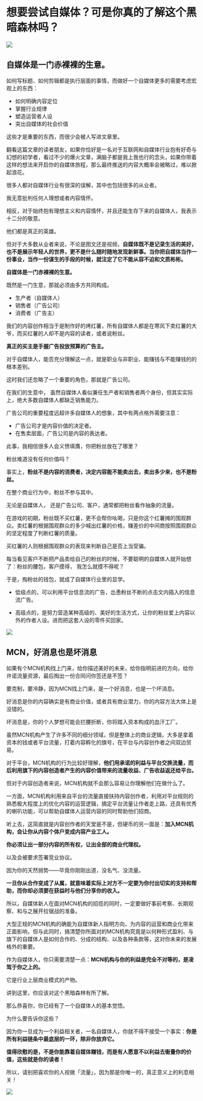 # 想要尝试自媒体？可是你真的了解这个黑暗森林吗？

![](https://s2.loli.net/2022/01/21/C3KD6rp4qNam1h5.jpg)

##  自媒体是一门赤裸裸的生意。

如何写标题、如何剪辑都是执行层面的事情，而做好一个自媒体更多的需要考虑宏观上的东西：

- 如何明确内容定位
- 掌握行业规律
- 塑造运营者人设
- 突出自媒体的社会价值

这些才是重要的东西，而很少会被人写进文章里。

翻看这篇文章的读者朋友，如果你恰好是一名对于互联网和自媒体行业抱有好奇与幻想的初学者，看过不少的爆火文章，满脑子都是我上我也行的念头，如果你带着这样的想法来开启你的自媒体旅程，那么最终推送的内容大概率会被略过，难以掀起浪花。

很多人都对自媒体行业有很深的误解，其中也包括很多的从业者。

我无意批判任何人理想或者内容情怀。

相反，对于始终抱有理想主义和内容情怀，并且还能生存下来的自媒体人，我表示十二分的敬意。

他们都是真正的英雄。

但对于大多数从业者来说，不论是图文还是视频，**自媒体既不是记录生活的美好，也不是展示年轻人的世界，更不是什么随时随地发现新鲜事。当你把自媒体当作一份事业，当作一份谋生的手段的时候，就注定了它不能从容不迫和文质彬彬。**

**自媒体是一门赤裸裸的生意。**

既然是一门生意，那就必须由多方共同构成。

- 生产者（自媒体人）
- 销售者（广告公司）
- 消费者（广告主）

我们的内容创作相当于是制作好的烤红薯，所有自媒体人都是在寒风下卖红薯的大爷，而买红薯的人却不是内容的读者，或者说粉丝。

**真正的买主是手握广告投放预算的广告主。**

对于自媒体人，能否充分理解这一点，就是职业与非职业、能赚钱与不能赚钱的的根本差别。

这时我们还忽略了一个重要的角色，那就是广告公司。

在我们的生意中， 虽然自媒体人看似兼任生产者和销售者两个身份，但其实实际上，绝大多数自媒体人都缺乏销售能力。

广告公司的重要程度远超许多自媒体人的想象，其中有两点格外需要注意：

- 广告公司才是内容价值的决定者。
- 在售卖层面，广告公司是内容的表达者。

此事，我相信很多人会义愤填膺，你把粉丝放在了哪里？

粉丝难道没有任何价值吗？

事实上，**粉丝不是内容的消费者，决定内容能不能卖出去，卖出多少来，也不是粉丝。**

在整个商业行为中，粉丝不参与其中。

无论是自媒体人， 还是广告公司、客户，通常都把粉丝看作抽象的流量。

在游戏的初期，粉丝既不买红薯，更不会帮你吆喝，只是你这个红薯摊的围观群众。卖红薯的根据围观群众的多少喊出红薯的价格，赚差价的中间商按照围观群众的坚定程度了判断红薯的质量。

买红薯的人则根据围观群众的表现来判断自己是否上当受骗。

每当看见客户不断把产品卖给自己的粉丝的时候，不要聪明的自媒体人就开始想了：粉丝的腰包，客户摸得， 我怎么就摸不得呢？

于是，掏粉丝的钱包，就成了自媒体行业里的显学。

- 低级点的，可以利用平台信息流的广告，怂恿粉丝不断的点击文内插入的信息流广告。

- 高级点的，是努力营造某种高级的、美好的生活方式，让你的粉丝爱上内容以外的作者人设。进而把这套人设的零件买回家。

![](https://s2.loli.net/2022/01/21/s5aWrkP6xiGeIlT.jpg)

## MCN，好消息也是坏消息

如果有个MCN机构找上门来，给你描述美好的未来，给你指明前进的方向，给你许诺流量资源，最后掏出一份合同问你签还是不签？

要克制，要冷静，因为MCN找上门来，是一个好消息，也是一个坏消息。

好消息是你的内容确实是有商业价值，或者具有商业潜力，你的内容方法大体上是没错的。

坏消息是，你的个人梦想可能会拦腰折断，你将踏入资本构成的血汗工厂。

虽然MCN机构产生了许多不同的细分领域，但是整体上的商业逻辑，大多是拿着资本的钱或者平台流量，打着内容孵化的旗号，在平台与内容创作者之间双边贸易。

对于平台，MCN机构的行为比较好理解，**他们用承诺的利益与平台交换流量，而后利用旗下的内容创造者产生的内容价值带来的流量收益、广告收益返还给平台。**

​	但对于内容创造者来说，MCN机构就不会那么容易让你理解他们在做什么了。

一方面，MCN机构利用来自平台的流量直接扶持内容创作者，利用对平台规则的熟悉极大程度上的优化内容的运营逻辑，搞定平台流量让作者走上路，还具有优秀的喇叭功能，可以帮助自媒体人运营内容的同时帮助他们招商。

听上去，这简直就是内容创作者的天堂是不是，但硬币的另一面是：**加入MCN机构，会让你从内容个体户变成内容产业工人。**

**你必须让出一部分内容的所有权，让出全部的商业代理权。**

以及会被要求签署竞业协议。

因为你的天然弱势——毕竟你刚刚出道，没名气、没流量。

**一旦你从合作变成了从属，就意味着实际上对方不一定要为你付出切实的支持和帮助，而你却必须要在获益时与他们分享你的收入。**

所以，自媒体新人在面对MCN机构的招揽的同时，一定要做好事前考察、长期观察、和与之展开拉锯战的准备。

大型正规的MCN机构的确能为自媒体新人指明方向，为内容的运营和商业化带来正面影响，但与此同时，搞清楚你所面对的MCN机构究竟是以何种形式盈利、与旗下的自媒体人是如何合作的、分成的结构、以及各种条款等，这对你未来的发展格外的重要。

作为自媒体人，你只需要清楚一点：**MCN机构与你的利益是完全不对等的，是凌驾于你之上的。**

它是行业上层商业模式的产物。

讲到这里，你应该对这个黑暗森林有所了解。

那么恭喜你，你已经有了一个自媒体人的基本觉悟。

为什么要告诉你这些？

因为你一旦成为一个利益相关者，一名自媒体人，你就不得不接受一个事实：**你是所有利益链条中最底层的一环，除非你放弃它。**

**值得欣慰的是，不是你能靠着自媒体赚钱，而是有人愿意不以利益去衡量你的价值，这些就是你的读者！**

所以，请别把喜欢你的人视做「流量」，因为那是你唯一的，真正意义上的利息相关！

![](https://s2.loli.net/2022/01/21/ZFzQ9JDbmkwYGVd.jpg)
